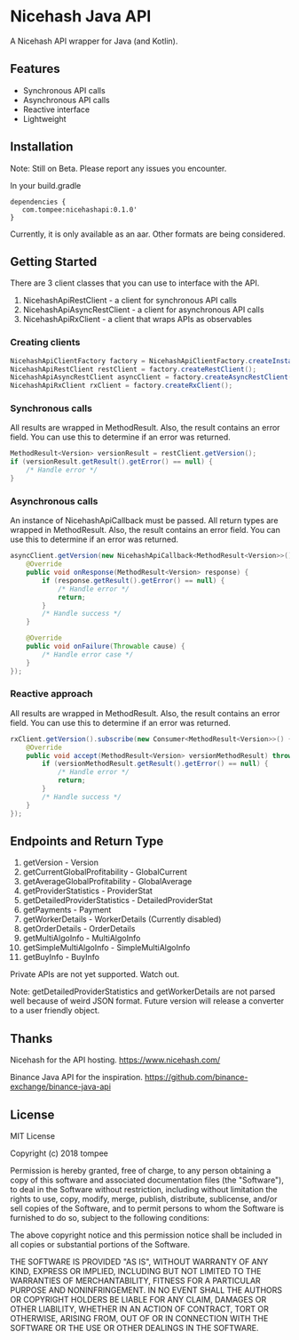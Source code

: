 # Nicehash Java API

A Nicehash API wrapper for Java (and Kotlin).

## Features
- Synchronous API calls
- Asynchronous API calls
- Reactive interface
- Lightweight

## Installation
Note: Still on Beta. Please report any issues you encounter.

In your build.gradle

```
dependencies {
   com.tompee:nicehashapi:0.1.0'
}
```

Currently, it is only available as an aar. Other formats are being considered.

## Getting Started
There are 3 client classes that you can use to interface with the API.
1. NicehashApiRestClient - a client for synchronous API calls
2. NicehashApiAsyncRestClient - a client for asynchronous API calls
3. NicehashApiRxClient - a client that wraps APIs as observables

### Creating clients
```java
NicehashApiClientFactory factory = NicehashApiClientFactory.createInstance();
NicehashApiRestClient restClient = factory.createRestClient();
NicehashApiAsyncRestClient asyncClient = factory.createAsyncRestClient();
NicehashApiRxClient rxClient = factory.createRxClient();
```

### Synchronous calls
All results are wrapped in MethodResult. Also, the result contains an error field. You can use this to determine if an error was returned.
```java
MethodResult<Version> versionResult = restClient.getVersion();
if (versionResult.getResult().getError() == null) {
    /* Handle error */
}
```

### Asynchronous calls
An instance of NicehashApiCallback must be passed. All return types are wrapped in MethodResult. Also, the result contains an error field. You can use this to determine if an error was returned.
```java
asyncClient.getVersion(new NicehashApiCallback<MethodResult<Version>>() {
    @Override
    public void onResponse(MethodResult<Version> response) {
        if (response.getResult().getError() == null) {
            /* Handle error */
            return;
        }
        /* Handle success */
    }

    @Override
    public void onFailure(Throwable cause) {
        /* Handle error case */
    }
});
```

### Reactive approach
All results are wrapped in MethodResult. Also, the result contains an error field. You can use this to determine if an error was returned.
```java
rxClient.getVersion().subscribe(new Consumer<MethodResult<Version>>() {
    @Override
    public void accept(MethodResult<Version> versionMethodResult) throws Exception {
        if (versionMethodResult.getResult().getError() == null) {
            /* Handle error */
            return;
        }
        /* Handle success */
    }
});
```

## Endpoints and Return Type
1. getVersion - Version
2. getCurrentGlobalProfitability - GlobalCurrent
3. getAverageGlobalProfitability - GlobalAverage
4. getProviderStatistics - ProviderStat
5. getDetailedProviderStatistics - DetailedProviderStat
6. getPayments - Payment
7. getWorkerDetails - WorkerDetails (Currently disabled)
8. getOrderDetails - OrderDetails
9. getMultiAlgoInfo - MultiAlgoInfo
10. getSimpleMultiAlgoInfo - SimpleMultiAlgoInfo
11. getBuyInfo - BuyInfo

Private APIs are not yet supported. Watch out.

Note: getDetailedProviderStatistics and getWorkerDetails are not parsed well because of weird JSON format. Future version will release a converter to a user friendly object.

## Thanks
Nicehash for the API hosting. https://www.nicehash.com/

Binance Java API for the inspiration. https://github.com/binance-exchange/binance-java-api

## License
MIT License

Copyright (c) 2018 tompee

Permission is hereby granted, free of charge, to any person obtaining a copy
of this software and associated documentation files (the "Software"), to deal
in the Software without restriction, including without limitation the rights
to use, copy, modify, merge, publish, distribute, sublicense, and/or sell
copies of the Software, and to permit persons to whom the Software is
furnished to do so, subject to the following conditions:

The above copyright notice and this permission notice shall be included in all
copies or substantial portions of the Software.

THE SOFTWARE IS PROVIDED "AS IS", WITHOUT WARRANTY OF ANY KIND, EXPRESS OR
IMPLIED, INCLUDING BUT NOT LIMITED TO THE WARRANTIES OF MERCHANTABILITY,
FITNESS FOR A PARTICULAR PURPOSE AND NONINFRINGEMENT. IN NO EVENT SHALL THE
AUTHORS OR COPYRIGHT HOLDERS BE LIABLE FOR ANY CLAIM, DAMAGES OR OTHER
LIABILITY, WHETHER IN AN ACTION OF CONTRACT, TORT OR OTHERWISE, ARISING FROM,
OUT OF OR IN CONNECTION WITH THE SOFTWARE OR THE USE OR OTHER DEALINGS IN THE
SOFTWARE.
